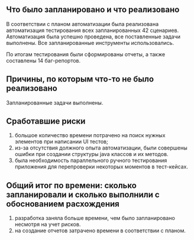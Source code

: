 ## Что было запланировано и что реализовано

В соответствии с планом автоматизации была реализована автоматизация тестирования всех запланированных 42 сценариев.
Автоматизация была успешно проведена, все поставленные задачи выполнены. Все запланированные инструменты использовались.

По итогам тестирования были сформированы отчеты, а также составлены 14 баг-репортов.

## Причины, по которым что-то не было реализовано
Запланированные задачи выполнены.

## Сработавшие риски
1. большое количество времени потрачено на поиск нужных элементов при написании UI тестов;
2. из-за отсутствия должного опыта автоматизации, были совершены ошибки при создании структуры java классов и их методов. 
3. была необходимость параллельного ручного тестирования приложения для перепроверки некоторых моментов в тест-кейсах.

## Общий итог по времени: сколько запланировали и сколько выполнили с обоснованием расхождения
1. разработка заняла больше времени, чем было запланировано несмотря на учет рисков.
2. на создание отчетов затрачено времени в соответствии с планом.